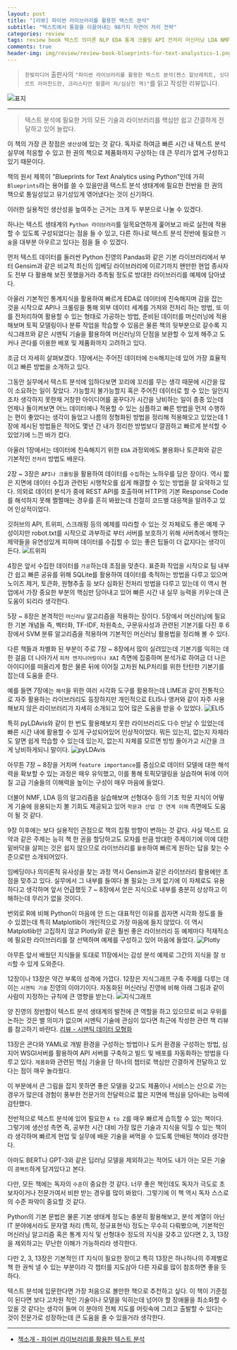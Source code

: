 ```yaml
---  
layout: post  
title: "[리뷰] 파이썬 라이브러리를 활용한 텍스트 분석"  
subtitle: "텍스트에서 통찰을 이끌어내는 98가지 자연어 처리 전략"  
categories: review  
tags: review book 텍스트 의미론 NLP EDA 통계 크롤링 API 전처리 머신러닝 LDA NMF SVM 라이브러리 분류 감성분석 지식그래프 배포 프로덕션     
comments: true  
header-img: img/review/review-book-blueprints-for-text-analystics-1.png
---  
```

  
> `한빛미디어` 출판사의 `"파이썬 라이브러리를 활용한 텍스트 분석(젠스 알브레히트, 싯다르트 라마찬드란, 크리스티안 윙클러 저/심상진 역)"`를 읽고 작성한 리뷰입니다.  

![표지](https://theorydb.github.io/assets/img/review/review-book-blueprints-for-text-analystics-1.png)  

---

> 텍스트 분석에 필요한 거의 모든 기술과 라이브러리를 핵심만 쉽고 간결하게 전달하고 있어 놀랍다.

이 책의 가장 큰 장점은 `생산성`에 있는 것 같다. 독자로 하여금 빠른 시간 내 텍스트 분석 실무에 적응할 수 있고 한 권의 책으로 제품화까지 구상하는 데 큰 무리가 없게 구성하고 있기 때문이다. 

책의 원서 제목이 "Blueprints for Text Analytics using Python"인데 가히 `Blueprints`라는 용어를 쓸 수 있을만큼 텍스트 분석 생태계에 필요한 전반을 한 권의 책으로 통일성있고 유기성있게 엮어냈다는 것이 신기하다.

이러한 실용적인 생산성을 높여주는 근거는 크게 두 부분으로 나눌 수 있겠다.

하나는 텍스트 생태계의 `Python 라이브러리`를 일목요연하게 훑어보고 바로 실전에 적용할 수 있도록 구성되었다는 점을 들 수 있고, 다른 하나로 텍스트 분석 전반에 필요한 `기술`을 대부분 아우르고 있다는 점을 들 수 있겠다.

먼저 텍스트 데이터를 둘러싼 Python 진영의 Pandas와 같은 기본 라이브러리에서 부터 Gensim과 같은 비교적 최신의 임베딩 라이브러리에 이르기까지 왠만한 현업 종사자도 전부 다 활용해 보진 못했을거라 추측될 정도로 방대한 라이브러리를 예제에 담아냈다.

아울러 기본적인 통계지식을 활용하여 빠르게 EDA로 데이터에 친숙해지며 감을 잡는 것을 시작으로 API나 크롤링을 통해 외부 데이터 세계를 가져와 전처리 하는 방법, 또 이를 전처리하여 활용할 수 있는 형태로 가공하는 방법, 준비된 데이터를 머신러닝에 적용해보며 토픽 모델링이나 분류 작업을 학습할 수 있음은 물론 책의 뒷부분으로 갈수록 지식그래프와 같은 시멘틱 기술을 활용하여 머신러닝의 단점을 보완할 수 있게 해주고 도커나 콘다를 이용한 배포 및 제품화까지 고려하고 있다.

조금 더 자세히 살펴보겠다. 1장에서는 주어진 데이터에 `친숙`해지는데 있어 가장 효율적이고 빠른 방법을 소개하고 있다. 

그동안 실무에서 텍스트 분석에 임하다보면 꼬리에 꼬리를 무는 생각 때문에 시간을 많이 소요하는 일이 잦았다. 가능할지 불가능할지 혹은 주어진 데이터로 할 수 있는 일인지 조차 생각하지 못한채 거창한 아이디어를 꿈꾸다가 시간을 낭비하는 일이 종종 있는데 언제나 돌이켜보면 어느 데이터에나 적용할 수 있는 심플하고 빠른 방법을 먼저 수행하는 편이 좋았다는 생각이 들었고 나름의 정형화된 방법을 정리해 적용해오고 있었는데 1장에 제시된 방법들은 적어도 몇년 간 내가 정리한 방법보다 깔끔하고 빠르게 분석할 수 있었기에 느낀 바가 컸다.

아울러 1장에서는 데이터에 친숙해지기 위한 `EDA` 과정외에도 불용화나 토큰화와 같은 기본적인 `전처리` 방법도 배운다. 

2장 ~ 3장은 `API나 크롤링`을 활용하여 데이터를 `수집`하는 노하우를 담은 장이다. 역시 짧은 지면에 데이터 수집과 관련된 시행착오를 쉽게 해결할 수 있는 방법을 잘 요약하고 있다. 의외로 데이터 분석가 중에 REST API를 호출하며 HTTP의 기본 Response Code를 해석하지 못해 쩔쩔매는 경우를 흔히 봐왔는데 친절히 코드별 대응책을 알려주고 있어 인상적이었다.

깃허브의 API, 트위피, 스크래핑 등의 예제를 따라할 수 있는 것 자체로도 좋은 예제 구성이지만 robot.txt를 시작으로 과부하로 부터 서버를 보호하기 위해 서버측에서 행하는 제약들을 유연성있게 피하며 데이터를 수집할 수 있는 좋은 팁들이 더 값지다는 생각이 든다.
![트위피](https://theorydb.github.io/assets/img/review/review-book-blueprints-for-text-analystics-2.png)  

4장은 앞서 수집한 데이터를 `가공`하는데 초점을 맞춘다. 표준화 작업을 시작으로 팀 내부 간 쉽고 빠른 공유를 위해 SQLite를 활용하여 데이터를 축적하는 방법을 다루고 있으며 노이즈 제거, 토큰화, 원형추출 등 보다 심화된 전처리 방법을 다루고 있는데 이 역시 현업에서 가장 중요한 부분의 핵심만 담아내고 있어 빠른 시간 내 실무 능력을 키우는데 큰 도움이 되리라 생각한다. 

5장 ~ 8장은 본격적인 `머신러닝` 알고리즘을 적용하는 장이다. 5장에서 머신러닝에 필요한 기본 개념들 즉, 벡터화, TF-IDF, 차원축소, 구문유사성과 관련된 기본기를 다진 후 6장에서 SVM 분류 알고리즘을 적용하며 기본적인 머신러닝 활용법을 정리해 볼 수 있다.

다른 책들과 차별화 된 부분이 주로 7장 ~ 8장에서 많이 실려있는데 기본기를 익히는 데 한 걸음 더 나아가서 `피처 엔지니어링이나 XAI` 측면에 집중하며 분석가로 하여금 더 나은 아이디어를 떠올리게 함은 물론 뒤에 이어질 고차원 NLP처리를 위한 탄탄한 기본기를 잡는데 도움을 준다. 

예를 들면 7장에는 `해석`을 위한 여러 시각화 도구를 활용하는데 LIME과 같이 전통적으로 자주 활용하는 라이브러리도 등장하지만 개인적으로 ELI5나 앵커와 같이 자주 사용해보지 않은 라이브러리가 자세히 소개되고 있어 많은 도움을 받을 수 있었다. 
![ELI5](https://theorydb.github.io/assets/img/review/review-book-blueprints-for-text-analystics-3.png)  

특히 pyLDAvis와 같이 한 번도 활용해보지 못한 라이브러리도 다수 만날 수 있었는데 빠른 시간 내에 활용할 수 있게 구성되어있어 인상적이었다. 뭐든 있는지, 없는지 자체라도 알면 쉽게 학습할 수 있는데 있는지, 없는지 자체를 모르면 빙빙 돌아가고 시간을 크게 낭비하게되니 말이다.
![pyLDAvis](https://theorydb.github.io/assets/img/review/review-book-blueprints-for-text-analystics-4.png)  

아무튼 7장 ~ 8장을 거치며 `feature importance`를 중심으로 데이터 모델에 대한 해석력을 확보할 수 있는 과정은 매우 유익했고, 이를 통해 토픽모델링을 실습하며 뒤에 이어질 고급 기술들의 이해력을 높이는 구성이 매우 마음에 들었다. 

더불어 NMF, LDA 등의 알고리즘을 실습해보며 선형대수 등의 기초 학문 지식이 어떻게 기술에 응용되는지 볼 기회도 제공되고 있어 `학문과 산업 간 연계 이해` 측면에도 도움이 될 것 같다.

9장 이후에는 보다 실용적인 관점으로 책의 집필 방향이 변하는 것 같다. 사실 텍스트 요약과 같은 주제는 능히 책 한 권을 할당하고도 모자를 만큼 방대한 주제이기에 이에 대한 밑바닥을 살피는 것은 쉽지 않으므로 라이브러리를 `활용`하여 빠르게 원하는 답을 찾는 수준으로만 소개되어있다. 

임베딩이나 의미론적 유사성을 찾는 과정 역시 Gensim과 같은 라이브러리 활용에만 초점을 맞추고 있다. 실무에서 그 내부를 들여다 볼 필요는 크게 없기에 이 자체로도 유용하다고 생각하며 앞서 언급했듯 7 ~ 8장에서 얻은 지식으로 내부를 충분히 상상하고 이해하는데 무리가 없을 것이다.

번외로 R에 비해 Python이 마음에 안 드는 대표적인 이유를 꼽자면 시각화 정도를 들 수 있겠는데 특히 Matplotlib이 개인적으로 가장 마음에 들지 않았다. 이 역시 Matplotlib만 고집하지 않고 Plotly와 같은 훨씬 좋은 라이브러리 등 예제마다 적재적소에 필요한 라이브러리를 잘 선택하며 예제를 구성하고 있어 마음에 들었다.
![Plotly](https://theorydb.github.io/assets/img/review/review-book-blueprints-for-text-analystics-5.png)  

아무튼 앞서 배웠던 지식들을 토대로 11장에서는 감성 분석 예제로 그간의 지식을 잘 `정리`할 수 있게 도와준다. 

12장이나 13장은 약간 부록의 성격에 가깝다. 12장은 지식그래프 구축 주제를 다루는 데 이는 `시멘틱 기술` 진영의 이야기이다. 자동화된 머신러닝 진영에 비해 아래 그림과 같이 사람이 지정하는 규칙에 큰 영향을 받는다. 
![지식그래프](https://theorydb.github.io/assets/img/review/review-book-blueprints-for-text-analystics-6.png)  

양 진영의 정반합이 텍스트 분석 생태계의 발전에 큰 역할을 하고 있으므로 비교 우위를 논하는 것은 별 의미가 없으며 시멘틱 기술에 관심이 있다면 최근에 작성한 관련 책 리뷰를 참고하기 바란다. [리뷰 - 시맨틱 데이터 모형화](https://theorydb.github.io/review/2022/10/29/review-book-semantic-modeling/)

13장은 콘다와 YAML로 개발 환경을 구성하는 방법이나 도커 환경을 구성하는 방법, 심지어 WSGI서버를 활용하여 API 서버를 구축하고 빌드 및 배포를 자동화하는 방법을 다루고 있다. `제품화`와 관련된 핵심 기술을 단 하나의 챕터로 핵심만 간결하게 전달하고 있다는 점이 매우 놀라웠다. 

이 부분에서 큰 그림을 잡지 못하면 좋은 모델을 갖고도 제품이나 서비스는 산으로 가는 경우가 많은데 경험이 풍부한 전문가의 전달력으로 짧은 지면에 핵심을 담아내는 능력에 감탄했다.

전반적으로 텍스트 분석에 있어 필요한 `A to Z`를 매우 빠르게 습득할 수 있는 책이다. 그렇기에 생산성 측면 즉, 공부한 시간 대비 가장 많은 기술과 지식을 익힐 수 있는 책이라 생각하며 빠르게 현업 및 실무에 배운 기술을 써먹을 수 있도록 안배된 책이라 생각한다.

아마도 BERT나 GPT-3와 같은 딥러닝 모델을 제외하고는 적어도 내가 아는 모든 기술이 `콤팩트`하게 담겨있다고 본다.

다만, 모든 책에는 독자의 `수준`이 중요한 것 같다. 너무 좋은 책인데도 독자가 극도로 초보자이거나 전문가여서 비판 받는 경우를 많이 봐왔다. 그렇기에 이 책 역시 독자 스스로의 수준 파악이 중요할 것 같다.

Python의 기본 문법은 물론 기본 생태계 정도는 충분히 활용해보고, 분석 계열이 아닌 IT 분야에서라도 문자열 처리 (특히, 정규표현식) 정도는 무수히 다뤄봤으며, 기본적인 머신러닝 알고리즘 혹은 통계 지식 및 선형대수 정도의 지식을 갖추고 있다면 2, 3, 13장을 제외하고는 무난한 이해가 가능하리라 생각한다.

다만 2, 3, 13장은 기본적인 IT 지식이 필요한 장이고 특히 13장은 하나하나의 주제별로 책 한 권씩 낼 수 있는 부분이라 각 챕터를 지도삼아 다른 자료를 많이 참조하면 좋을 듯 하다. 

텍스트 분석에 입문한다면 가장 처음으로 볼만한 책으로 추천하고 싶다. 이 책이 기준점이 된다면 보다 고차원 적인 기술이나 모델을 익히는데 넘어야 할 장애물을 최소화할 수 있을 것 같다는 생각이 들며 이 분야의 전체 지도를 머릿속에 그리고 출발할 수 있다는 것이 전문가로 성장하는데 큰 도움을 줄 수 있을거라 생각한다.

---

* [책소개 - 파이썬 라이브러리를 활용한 텍스트 분석](http://www.yes24.com/Product/Goods/114292949)
